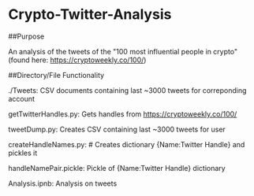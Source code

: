 # Crypto-Twitter-Analysis

##Purpose

An analysis of the tweets of the "100 most influential people in crypto" (found here: https://cryptoweekly.co/100/)

##Directory/File Functionality

./Tweets:	CSV documents containing last ~3000 tweets for correponding account

getTwitterHandles.py:	Gets handles from https://cryptoweekly.co/100/

tweetDump.py:	Creates CSV containing last ~3000 tweets for user

createHandleNames.py:	# Creates dictionary {Name:Twitter Handle} and pickles it

handleNamePair.pickle: 	Pickle of {Name:Twitter Handle} dictionary

Analysis.ipnb:	Analysis on tweets
